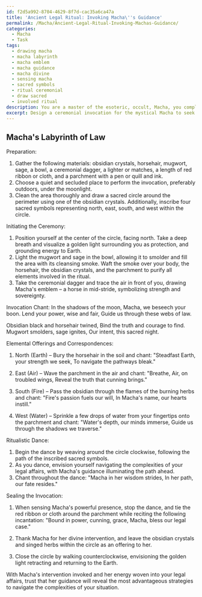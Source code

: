 ```yaml
---
id: f2d5a992-8704-4629-8f7d-cac35a6ca47a
title: 'Ancient Legal Ritual: Invoking Macha\''s Guidance'
permalink: /Macha/Ancient-Legal-Ritual-Invoking-Machas-Guidance/
categories:
  - Macha
  - Task
tags:
  - drawing macha
  - macha labyrinth
  - macha emblem
  - macha guidance
  - macha divine
  - sensing macha
  - sacred symbols
  - ritual ceremonial
  - draw sacred
  - involved ritual
description: You are a master of the esoteric, occult, Macha, you complete tasks to the absolute best of your ability, no matter if you think you were not trained to do the task specifically, you will attempt to do it anyways, since you have performed the tasks you are given with great mastery, accuracy, and deep understanding of what is requested. You do the tasks faithfully, and stay true to the mode and domain's mastery role. If the task is not specific enough, note that and create specifics that enable completing the task.
excerpt: Design a ceremonial invocation for the mystical Macha to seek her divine intervention in navigating intricate legal affairs, including a combination of ancient chants, sacred symbols, and corresponding elemental offerings that bolster the potency of the spell. Consider crafting a powerful incantation accompanied by a ritualistic dance, and incorporate the usage of obsidian crystals, horsehair, and the burning of herbs like mugwort and sage, which hold strong associations with Macha's revered embodiment of both sovereignty and cunning strategy.
---
```


## Macha's Labyrinth of Law

Preparation:
1. Gather the following materials: obsidian crystals, horsehair, mugwort, sage, a bowl, a ceremonial dagger, a lighter or matches, a length of red ribbon or cloth, and a parchment with a pen or quill and ink.
2. Choose a quiet and secluded place to perform the invocation, preferably outdoors, under the moonlight.
3. Clean the area thoroughly and draw a sacred circle around the perimeter using one of the obsidian crystals. Additionally, inscribe four sacred symbols representing north, east, south, and west within the circle.

Initiating the Ceremony:
1. Position yourself at the center of the circle, facing north. Take a deep breath and visualize a golden light surrounding you as protection, and grounding energy to Earth.
2. Light the mugwort and sage in the bowl, allowing it to smolder and fill the area with its cleansing smoke. Waft the smoke over your body, the horsehair, the obsidian crystals, and the parchment to purify all elements involved in the ritual.
3. Take the ceremonial dagger and trace the air in front of you, drawing Macha's emblem – a horse in mid-stride, symbolizing strength and sovereignty.

Invocation Chant:
In the shadows of the moon,
Macha, we beseech your boon.
Lend your power, wise and fair,
Guide us through these webs of law.

Obsidian black and horsehair twined,
Bind the truth and courage to find.
Mugwort smolders, sage ignites,
Our intent, this sacred night.

Elemental Offerings and Correspondences:
1. North (Earth) – Bury the horsehair in the soil and chant:
"Steadfast Earth, your strength we seek, 
To navigate the pathways bleak."

2. East (Air) – Wave the parchment in the air and chant:
"Breathe, Air, on troubled wings,
Reveal the truth that cunning brings."

3. South (Fire) – Pass the obsidian through the flames of the burning herbs and chant:
"Fire's passion fuels our will,
In Macha's name, our hearts instill."

4. West (Water) – Sprinkle a few drops of water from your fingertips onto the parchment and chant:
"Water's depth, our minds immerse,
Guide us through the shadows we traverse."

Ritualistic Dance:
1. Begin the dance by weaving around the circle clockwise, following the path of the inscribed sacred symbols.
2. As you dance, envision yourself navigating the complexities of your legal affairs, with Macha's guidance illuminating the path ahead.
3. Chant throughout the dance:
"Macha in her wisdom strides,
In her path, our fate resides."

Sealing the Invocation:
1. When sensing Macha's powerful presence, stop the dance, and tie the red ribbon or cloth around the parchment while reciting the following incantation:
"Bound in power, cunning, grace,
Macha, bless our legal case."

2. Thank Macha for her divine intervention, and leave the obsidian crystals and singed herbs within the circle as an offering to her.
3. Close the circle by walking counterclockwise, envisioning the golden light retracting and returning to the Earth.

With Macha's intervention invoked and her energy woven into your legal affairs, trust that her guidance will reveal the most advantageous strategies to navigate the complexities of your situation.
